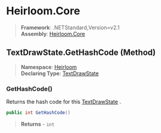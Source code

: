 # Heirloom.Core

> **Framework**: .NETStandard,Version=v2.1  
> **Assembly**: [Heirloom.Core][0]

## TextDrawState.GetHashCode (Method)

> **Namespace**: [Heirloom][0]  
> **Declaring Type**: [TextDrawState][1]

### GetHashCode()

Returns the hash code for this [TextDrawState][1] .

```cs
public int GetHashCode()
```

> **Returns** - `int`

[0]: ../../../Heirloom.Core.md
[1]: ../TextDrawState.md
